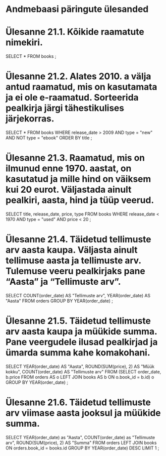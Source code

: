 # Andmebaasi päringute ülesanded

# Ülesanne 21.1. Kõikide raamatute nimekiri.

SELECT * FROM books
;

# Ülesanne 21.2. Alates 2010. a välja antud raamatud, mis on kasutamata ja ei ole e-raamatud. Sorteerida pealkirja järgi tähestikulises järjekorras.

SELECT * FROM books
WHERE release_date > 2009
AND type = "new"
AND NOT type = "ebook"
ORDER BY title
;

# Ülesanne 21.3. Raamatud, mis on ilmunud enne 1970. aastat, on kasutatud ja mille hind on väiksem kui 20 eurot. Väljastada ainult pealkiri, aasta, hind ja tüüp veerud.

SELECT title, release_date, price, type FROM books
WHERE release_date < 1970
AND type = "used"
AND price < 20
;

# Ülesanne 21.4. Täidetud tellimuste arv aasta kaupa. Väljasta ainult tellimuse aasta ja tellimuste arv. Tulemuse veeru pealkirjaks pane “Aasta” ja “Tellimuste arv”.

SELECT COUNT(order_date) AS "Tellimuste arv", YEAR(order_date) AS "Aasta" FROM orders 
GROUP BY YEAR(order_date)
;

# Ülesanne 21.5. Täidetud tellimuste arv aasta kaupa ja müükide summa. Pane veergudele ilusad pealkirjad ja ümarda summa kahe komakohani.

SELECT YEAR(order_date) AS "Aasta", ROUND(SUM(price), 2) AS "Müük kokku", COUNT(order_date) AS "Tellimuste arv" 
FROM (SELECT order_date, b.price FROM orders AS o LEFT JOIN books AS b ON o.book_id =  b.id) o
GROUP BY YEAR(order_date)
;

# Ülesanne 21.6. Täidetud tellimuste arv viimase aasta jooksul ja müükide summa.

SELECT YEAR(order_date) as "Aasta", COUNT(order_date) as "Tellimuste arv", ROUND(SUM(price), 2) AS "Summa"
FROM orders
LEFT JOIN books 
ON orders.book_id = books.id
GROUP BY YEAR(order_date) DESC
LIMIT 1
;
